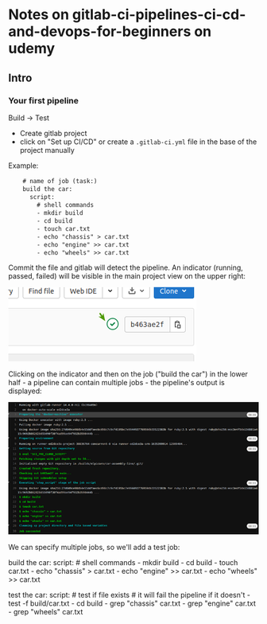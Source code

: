 # Notes on gitlab-ci-pipelines-ci-cd-and-devops-for-beginners on udemy

## Intro

### Your first pipeline

Build -> Test

- Create gitlab project
- click on "Set up CI/CD" or create a `.gitlab-ci.yml` file in the base of the project manually

Example:

        # name of job (task:)
        build the car:
          script:
            # shell commands 
            - mkdir build
            - cd build
            - touch car.txt
            - echo "chassis" > car.txt
            - echo "engine" >> car.txt
            - echo "wheels" >> car.txt

Commit the file and gitlab will detect the pipeline. An indicator (running, passed, failed) will be visible in the main project view on the upper right:

![pipeline indicator](readme_images/gitlab_pipleline_progress.png)

Clicking on the indicator and then on the job ("build the car") in the lower half - a pipeline can contain multiple jobs - the pipeline's output is displayed:

![pipeline indicator](readme_images/gitlab_pipleline_output.png)

We can specify multiple jobs, so we'll add a test job:

build the car:
    script:
    # shell commands 
        - mkdir build
        - cd build
        - touch car.txt
        - echo "chassis" > car.txt
        - echo "engine" >> car.txt
        - echo "wheels" >> car.txt

test the car:
    script:
        # test if file exists
        # it will fail the pipeline if it doesn't
        - test -f build/car.txt
        - cd build
        - grep "chassis" car.txt
        - grep "engine" car.txt
        - grep "wheels" car.txt

